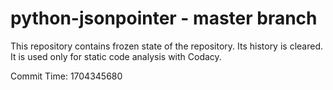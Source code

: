 # python-jsonpointer - master branch

This repository contains frozen state of the repository.
Its history is cleared. It is used only for static code
analysis with Codacy.

Commit Time: 1704345680